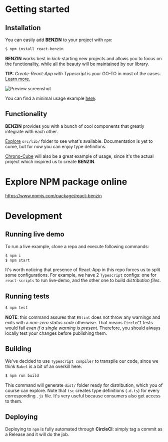 # Getting started
## Installation
You can easily add **BENZIN** to your project with `npm`:
```bash
$ npm install react-benzin
```
**BENZIN** works best in kick-starting new projects and allows you to focus on the functionality, while all the beauty will be maintained by our library.

**TIP:** *Create-React-App with Typescript* is your GO-TO in most of the cases. [Learn more.](https://create-react-app.dev/docs/adding-typescript/)

![Preview screenshot](https://user-images.githubusercontent.com/51545008/73991116-46b04f00-495c-11ea-9733-865bcc6c8807.png)

You can find a minimal usage example [here](src/index.tsx).

## Functionality
**BENZIN** provides you with a bunch of cool components that greatly integrate with each other. 

[Explore](src/lib) `src/lib/` folder to see what's available. Documentation is yet to come, but for now you can enjoy type definitons.

[Chrono-Cube](https://github.com/eug-vs/chrono-cube/) will also be a great example of usage, since it's the actual project which inspired us to create **BENZIN**.
 
 
# Explore NPM package online
https://www.npmjs.com/package/react-benzin 


# Development
## Running live demo
To run a live example, clone a repo and execute following commands:
```bash
$ npm i
$ npm start
```
It's worth noticing that presence of React-App in this repo forces us to split some configurations. For example, we have 2 `Typescript` configs: one for `react-scripts` to run live-demo, and the other one to build *distribution files*.

## Running tests
```bash
$ npm test
```
**NOTE**: this command assures that `ESlint` does not throw any warnings and exits with a *non-zero status code* otherwise. That means `CircleCI` tests would fail *even if a single warning is present*. Therefore, you should always locally test your changes before publishing them.

## Building
We've decided to use `Typescript compiler` to transpile our code, since we think `Babel` is a bit of an overkill here.
```bash
$ npm run build
``` 
This command will generate `dist/` folder ready for distribution, which you of course can explore. Note that `tsc` creates type definitions (`.d.ts`) for every corresponding `.js` file. It's very useful because consumers also get access to them.

## Deploying
Deploying to `npm` is fully automated through **CircleCI**: simply tag a commit as a Release and it will do the job.
